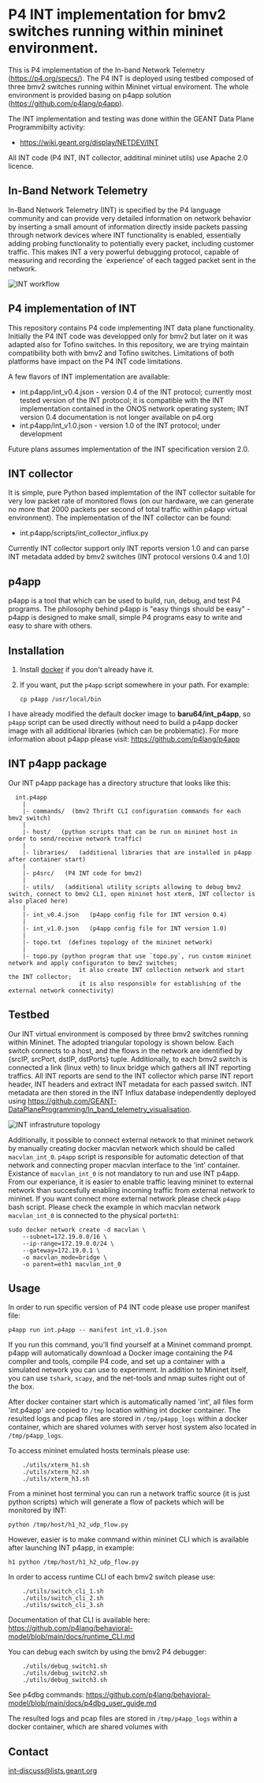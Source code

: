 P4 INT implementation for bmv2 switches running within mininet environment.
===========================================================================

This is P4 implementation of the In-band Network Telemetry (https://p4.org/specs/). The P4 INT is deployed using testbed composed of three bmv2 switches running within Mininet virtual enviroment.
The whole environment is provided basing on p4app solution (https://github.com/p4lang/p4app).

The INT implementation and testing was done within the GEANT Data Plane Programmibilty activity:
* https://wiki.geant.org/display/NETDEV/INT

All INT code (P4 INT, INT collector, additinal mininet utils) use Apache 2.0 licence.



In-Band Network Telemetry
------

In-Band Network Telemetry (INT)  is specified by the P4 language community  and can provide very detailed information on network behavior by inserting a small amount of information directly inside packets passing
through network devices where INT functionality is enabled, essentially adding probing functionality to potentially every packet, including customer traffic. 
This makes INT a very powerful debugging protocol, capable of measuring and recording the `experience' of each tagged packet sent in the network.

![INT workflow](docs/int-workflow.png)



P4 implementation of INT
------

This repository contains P4 code implementing INT data plane functionality. Initially the P4 INT code was developped only for bmv2 but later on it was adapted also for Tofino switches. 
In this repository, we are trying maintain compatibility both with bmv2 and Tofino switches. Limitations of both platforms have impact on the P4 INT code limitations.

A few flavors of INT implementation are available:
- int.p4app/int_v0.4.json - version 0.4 of the INT protocol; currently most tested version of the INT protocol; it is compatible with the INT implementation contained in the ONOS network operating system; INT version 0.4 documentation is not longer available on p4.org
- int.p4app/int_v1.0.json - version 1.0 of the INT protocol; under development

Future plans assumes implementation of the INT specification version 2.0.



INT collector
----
It is simple, pure Python based implemtation of the INT collector suitable for very low packet rate of monitored flows (on our hardware, we can generate no more that 2000 packets per second of total traffic within p4app virtual environment).
The implementation of the INT collector can be found:
- int.p4app/scripts/int_collector_influx.py

Currently INT collector support only INT reports version 1.0 and can parse INT metadata added by bmv2 switches (INT protocol versions 0.4 and 1.0)

p4app
-----

p4app is a tool that which can be used to build, run, debug, and test P4 programs. The philosophy behind p4app is "easy things should be easy" - p4app is designed to make small, simple P4 programs easy to write and easy to share with others.



Installation
------------

1. Install [docker](https://docs.docker.com/engine/installation/) if you don't
   already have it.

2. If you want, put the `p4app` script somewhere in your path. For example:

    ```
    cp p4app /usr/local/bin
    ```
    
I have already modified the default docker image to **baru64/int_p4app**, so `p4app` script can be used directly without need to build a p4app docker image with all additional libraries (which can be problematic).
For more information about p4app please visit: https://github.com/p4lang/p4app



INT p4app package
------------------------

Our INT p4app package has a directory structure that looks like this:

```
  int.p4app
    |
    |- commands/  (bmv2 Thrift CLI configuration commands for each bmv2 switch)
    |
    |- host/   (python scripts that can be run on mininet host in order to send/receive network traffic)
    |
    |- libraries/   (additional libraries that are installed in p4app after container start)
    |
    |- p4src/   (P4 INT code for bmv2)
    |
    |- utils/   (additional utility scripts allowing to debug bmv2 switch, connect to bmv2 CLI, open mininet host xterm, INT collector is also placed here)
    |
    |- int_v0.4.json   (p4app config file for INT version 0.4)
    |
    |- int_v1.0.json   (p4app config file for INT version 1.0)
    |
    |- topo.txt  (defines topology of the mininet network)
    |
    |- topo.py (python program that use `topo.py`, run custom mininet network and apply configuraton to bmv2 switches;
                    it also create INT collection network and start the INT collector; 
                    it is also responsible for establishing of the external network connectivity)

```



Testbed
----------------------------------
Our INT virtual environment is composed by three bmv2 switches running within Mininet. The adopted triangular topology is shown below. Each switch connects to a host, and the flows in the network are identified by {srcIP, srcPort, dstIP, dstPorts} tuple.
Additionally, to each bmv2 switch is connected a link (linux veth) to linux bridge which gathers all INT reporting traffics. All INT reports are send to the INT collector which parse INT report header, INT headers and extract INT metadata for each passed switch.
INT metadata are then stored in the INT Influx database independently deployed using https://github.com/GEANT-DataPlaneProgramming/In_band_telemetry_visualisation. 

![INT infrastruture topology](docs/p4app-int-topology.png)


Additionally, it possible to connect external network to that mininet network by manually creating docker macvlan network which should be called `macvlan_int_0`.
`p4app` script is responsible for automatic detection of that network and connecting proper macvlan interface to the 'int' container. Existance of `macvlan_int_0` is not mandatory to run and use INT p4app.
From our experiance, it is easier to enable traffic leaving mininet to external network than succesfully enabling incoming traffic from external network to mininet.
If you want connect more external network please check `p4app` bash script. Please check the example in which macvlan network `macvlan_int_0` is connected to the physical port`eth1`:

```
sudo docker network create -d macvlan \
    --subnet=172.19.0.0/16 \
    --ip-range=172.19.0.0/24 \
    --gateway=172.19.0.1 \
    -o macvlan_mode=bridge \
    -o parent=eth1 macvlan_int_0

```
 


Usage
-----

In order to run specific version of P4 INT code please use proper manifest file:

```
p4app run int.p4app -- manifest int_v1.0.json
```

If you run this command, you'll find yourself at a Mininet command prompt. p4app will automatically download a Docker image containing the P4 compiler and tools,
compile P4 code, and set up a container with a simulated network you can use to experiment. 
In addition to Mininet itself, you can use `tshark`, `scapy`, and the net-tools and nmap suites right out of the box.

After docker container start which is automatically named 'int', all files form 'int.p4app' are copied to `/tmp` location withing int docker container.
The resulted logs and pcap files are stored in `/tmp/p4app_logs` within a docker container, which are shared volumes with server host system also located in `/tmp/p4app_logs`.


To access mininet emulated hosts terminals please use:

``` 
    ./utils/xterm_h1.sh
    ./utils/xterm_h2.sh
    ./utils/xterm_h3.sh
```  

From a mininet host terminal you can run a network traffic source (it is just python scripts) which will generate a flow of packets which will be monitored by INT:

```
python /tmp/host/h1_h2_udp_flow.py

```

However, easier is to make command within mininet CLI which is available after launching INT p4app, in example:

```
h1 python /tmp/host/h1_h2_udp_flow.py
```



In order to access runtime CLI of each bmv2 switch please use:

``` 
    ./utils/switch_cli_1.sh
    ./utils/switch_cli_2.sh
    ./utils/switch_cli_3.sh
``` 

Documentation of that CLI is available here: https://github.com/p4lang/behavioral-model/blob/main/docs/runtime_CLI.md



You can debug each switch by using the bmv2 P4 debugger:

``` 
    ./utils/debug_switch1.sh
    ./utils/debug_switch2.sh
    ./utils/debug_switch3.sh
```  

See p4dbg commands: https://github.com/p4lang/behavioral-model/blob/main/docs/p4dbg_user_guide.md
   

The resulted logs and pcap files are stored in `/tmp/p4app_logs` within a docker container, which are shared volumes with 


Contact
---------
int-discuss@lists.geant.org


